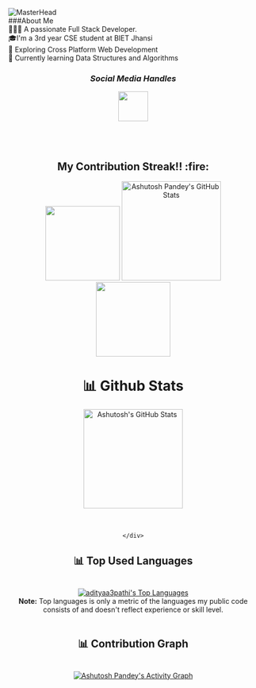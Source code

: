 
![MasterHead](https://www.wingstechsolutions.com/wp-content/uploads/2022/03/full-stack-development.gif)
<br/>
###About Me
<br/>
👨🏽‍💻 A passionate Full Stack Developer.<br> 🎓I'm a 3rd year CSE student at BIET Jhansi<br>🎨 Exploring Cross Platform Web Development<br>🌱 Currently learning Data Structures and Algorithms<br>


<h3 align='center'><i> Social Media Handles</i></h3>
<p align='center'>
<table width="122" align='center'>
<tr>
 <a href="https://www.linkedin.com/in/aditya-tripathi-596398207/"><img src="https://cdn-icons-png.flaticon.com/512/1409/1409945.png" width="60"></a>
</tr>
</table>
</p>

 <br>
 <h2 align="center">My Contribution Streak!! :fire:</h2>

<p align="center">
   <a>
    <img height="150" width="150" src="https://user-images.githubusercontent.com/85965606/194883377-48faf476-56b7-4550-8574-844f2ca8baca.png">
    <a href="https://github.com/adityaa3pathi">
        <img src="https://github-readme-streak-stats.herokuapp.com/?user=adityaa3pathi&theme=blue-green" title="Ashutosh Pandey's GitHub Stats" height="200"/></a>
   <img height="150" width="150" src="https://user-images.githubusercontent.com/85965606/194883387-b4d3b9f8-d432-4b77-8aab-77c6ed120e31.png">
  
   </a>
</p>

<div>
    <div align="center">
        <h1>📊 Github Stats </h1>
     <a href="https://github.com/adityaa3pathi">
        <img src="https://github-readme-stats.vercel.app/api?username=adityaa3pathi&theme=blue-green&count_private=true&show_icons=true" title="Ashutosh's GitHub Stats" height="200"/></a>
        <br>
        <br>
     <br>

     
    </div>
</div>

<div align="center">
    <h2>📊 Top Used Languages </h2>
    <br><a href="https://github.com/adityaa3pathi"><img alt="adityaa3pathi's Top Languages" src="https://github-readme-stats.vercel.app/api/top-langs/?username=adityaa3pathi&langs_count=8&layout=compact&theme=blue-green&hide_border=true&bg_color=040f0f&title_color=2f97c1&icon_color=F8D866" title="adityaa3pathi's Top Languages"/></a><br>
    <b>Note:</b> Top languages is only a metric of the languages my public code consists of and doesn't reflect experience or skill level.
    <br><br>
</div>

<div align="center">
    <h2>📊 Contribution Graph </h2>
    <br><a href="https://github.com/adityaa3pathi"><img alt="Ashutosh Pandey's Activity Graph" src="https://ghactivity.mrayush.me/graph?username=adityaa3pathi&bg_color=1F222E&color=F8D866&line=F85D7F&point=FFFFFF&hide_border=true" title="Contribution Graph"/></a>
</div>
